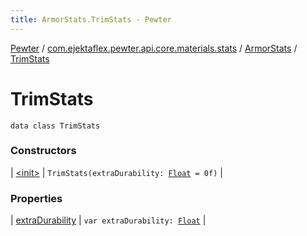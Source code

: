 ```yaml
---
title: ArmorStats.TrimStats - Pewter
---
```


[Pewter](../../../index.html) / [com.ejektaflex.pewter.api.core.materials.stats](../../index.html) / [ArmorStats](../index.html) / [TrimStats](./index.html)

# TrimStats

`data class TrimStats`

### Constructors

| [&lt;init&gt;](-init-.html) | `TrimStats(extraDurability: `[`Float`](https://kotlinlang.org/api/latest/jvm/stdlib/kotlin/-float/index.html)` = 0f)` |

### Properties

| [extraDurability](extra-durability.html) | `var extraDurability: `[`Float`](https://kotlinlang.org/api/latest/jvm/stdlib/kotlin/-float/index.html) |

